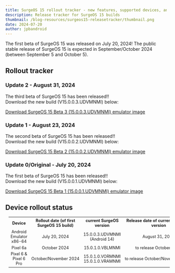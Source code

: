 ```yaml
---
title: SurgeOS 15 rollout tracker - new features, supported devices, and more! (updated August 31 2024)
description: Release tracker for SurgeOS 15 builds
thumbnail: /blog-resources/surgeos15-releasetracker/thumbnail.png
date: 2024-07-20
author: jpbandroid
---
```




The first beta of SurgeOS 15 was released on July 20, 2024!
The public stable release of SurgeOS 15 is expected in September/October 2024 (between September 5 and October 5).

## Rollout tracker

<h3>Update 2 - August 31, 2024</h3>
<p>The third beta of SurgeOS 15 has been released!!<br>Download the new build (V15.0.0.3.UDVMNMI) below:<br></p><a href="https://drive.google.com/file/d/1_uRDdWEsbJPhtiD0oRIVQWCQMsCJvEm6/view?usp=sharing">Download SurgeOS 15 Beta 3 (15.0.0.3.UDVMNMI) emulator image</a>
<h3>Update 1 - August 23, 2024</h3>
<p>The second beta of SurgeOS 15 has been released!!<br>Download the new build (V15.0.0.2.UDVMNMI) below:<br></p><a href="https://drive.google.com/file/d/1iU0CoreuOtXIMw3SrKFMkDZldhdZIwXQ/view?usp=sharing">Download SurgeOS 15 Beta 2 (15.0.0.2.UDVMNMI) emulator image</a>
<h3>Update 0/Original - July 20, 2024</h3>
<p>The first beta of SurgeOS 15 has been released!!<br>Download the new build (V15.0.0.1.UDVMNMI) below:<br></p><a href="https://drive.google.com/file/d/1KX0UxCUpXhrG3f_DVL8-NomAaXJpG6nk/view?usp=sharing">Download SurgeOS 15 Beta 1 (15.0.0.1.UDVMNMI) emulator image</a>

## Device rollout status

<table class="wikitable" style="text-align:center;font-size:90%;margin-left:10px">
<tbody><tr>
<th>Device
</th>
<th>Rollout date (of first SurgeOS 15 build)
</th>
<th>current SurgeOS version
</th>
<th>Release date of current SurgeOS version
</th>
</tr>
<tr>
<td>Android Emulator x86-64
</td>
<td><span data-sort-value="000000002023-07-24-0000" style="white-space:nowrap">July 20, 2024</span>
</td>
<td>15.0.0.3.UDVMNMI (Android 14)
</td>
<td><span data-sort-value="000000002023-10-01-0000" style="white-space:nowrap">August 31, 2024</span>
</td></tr>
<tr>
<td>Pixel 6a
</td>
<td><span data-sort-value="000000002023-05-14-0000" style="white-space:nowrap">October 2024</span>
</td>
<td>15.0.1.0.VBLMNMI
</td>
<td><span data-sort-value="000000002023-05-14-0000" style="white-space:nowrap">to release October 2024</span>
</td></tr>
<tr>
<td rowspan="2">Pixel 6 & Pixel 6 Pro
</td>
<td rowspan="2"><span data-sort-value="000000002023-04-11-0000" style="white-space:nowrap">October/November 2024</span>
</td>
<td>15.0.1.0.VORMNMI<br>
15.0.1.0.VRAMNMI
</td>
<td rowspan="2"><span data-sort-value="000000002023-04-30-0000" style="white-space:nowrap">to release October/November 2024</span>
</td>
</tr>

</tbody></table>
